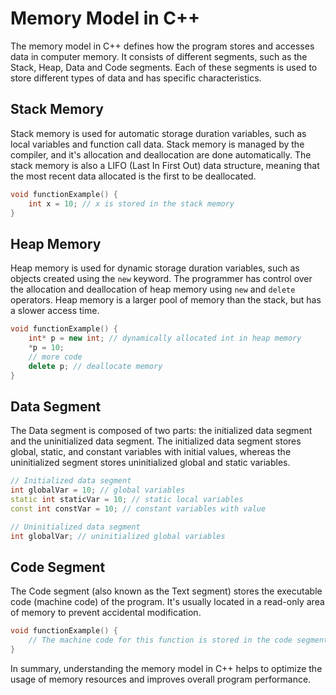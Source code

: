 # Memory Model in C++

The memory model in C++ defines how the program stores and accesses data in computer memory. It consists of different segments, such as the Stack, Heap, Data and Code segments. Each of these segments is used to store different types of data and has specific characteristics.

## Stack Memory

Stack memory is used for automatic storage duration variables, such as local variables and function call data. Stack memory is managed by the compiler, and it's allocation and deallocation are done automatically. The stack memory is also a LIFO (Last In First Out) data structure, meaning that the most recent data allocated is the first to be deallocated.

```cpp
void functionExample() {
    int x = 10; // x is stored in the stack memory
}
```

## Heap Memory

Heap memory is used for dynamic storage duration variables, such as objects created using the `new` keyword. The programmer has control over the allocation and deallocation of heap memory using `new` and `delete` operators. Heap memory is a larger pool of memory than the stack, but has a slower access time.

```cpp
void functionExample() {
    int* p = new int; // dynamically allocated int in heap memory
    *p = 10;
    // more code
    delete p; // deallocate memory
}
```

## Data Segment

The Data segment is composed of two parts: the initialized data segment and the uninitialized data segment. The initialized data segment stores global, static, and constant variables with initial values, whereas the uninitialized segment stores uninitialized global and static variables.

```cpp
// Initialized data segment
int globalVar = 10; // global variables
static int staticVar = 10; // static local variables
const int constVar = 10; // constant variables with value

// Uninitialized data segment
int globalVar; // uninitialized global variables
```

## Code Segment

The Code segment (also known as the Text segment) stores the executable code (machine code) of the program. It's usually located in a read-only area of memory to prevent accidental modification.

```cpp
void functionExample() {
    // The machine code for this function is stored in the code segment.
}
```

In summary, understanding the memory model in C++ helps to optimize the usage of memory resources and improves overall program performance.
